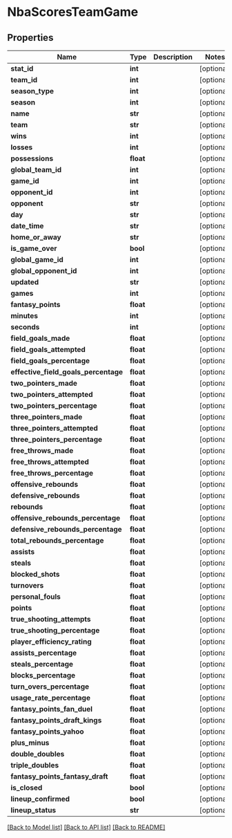 # NbaScoresTeamGame

## Properties
Name | Type | Description | Notes
------------ | ------------- | ------------- | -------------
**stat_id** | **int** |  | [optional] 
**team_id** | **int** |  | [optional] 
**season_type** | **int** |  | [optional] 
**season** | **int** |  | [optional] 
**name** | **str** |  | [optional] 
**team** | **str** |  | [optional] 
**wins** | **int** |  | [optional] 
**losses** | **int** |  | [optional] 
**possessions** | **float** |  | [optional] 
**global_team_id** | **int** |  | [optional] 
**game_id** | **int** |  | [optional] 
**opponent_id** | **int** |  | [optional] 
**opponent** | **str** |  | [optional] 
**day** | **str** |  | [optional] 
**date_time** | **str** |  | [optional] 
**home_or_away** | **str** |  | [optional] 
**is_game_over** | **bool** |  | [optional] 
**global_game_id** | **int** |  | [optional] 
**global_opponent_id** | **int** |  | [optional] 
**updated** | **str** |  | [optional] 
**games** | **int** |  | [optional] 
**fantasy_points** | **float** |  | [optional] 
**minutes** | **int** |  | [optional] 
**seconds** | **int** |  | [optional] 
**field_goals_made** | **float** |  | [optional] 
**field_goals_attempted** | **float** |  | [optional] 
**field_goals_percentage** | **float** |  | [optional] 
**effective_field_goals_percentage** | **float** |  | [optional] 
**two_pointers_made** | **float** |  | [optional] 
**two_pointers_attempted** | **float** |  | [optional] 
**two_pointers_percentage** | **float** |  | [optional] 
**three_pointers_made** | **float** |  | [optional] 
**three_pointers_attempted** | **float** |  | [optional] 
**three_pointers_percentage** | **float** |  | [optional] 
**free_throws_made** | **float** |  | [optional] 
**free_throws_attempted** | **float** |  | [optional] 
**free_throws_percentage** | **float** |  | [optional] 
**offensive_rebounds** | **float** |  | [optional] 
**defensive_rebounds** | **float** |  | [optional] 
**rebounds** | **float** |  | [optional] 
**offensive_rebounds_percentage** | **float** |  | [optional] 
**defensive_rebounds_percentage** | **float** |  | [optional] 
**total_rebounds_percentage** | **float** |  | [optional] 
**assists** | **float** |  | [optional] 
**steals** | **float** |  | [optional] 
**blocked_shots** | **float** |  | [optional] 
**turnovers** | **float** |  | [optional] 
**personal_fouls** | **float** |  | [optional] 
**points** | **float** |  | [optional] 
**true_shooting_attempts** | **float** |  | [optional] 
**true_shooting_percentage** | **float** |  | [optional] 
**player_efficiency_rating** | **float** |  | [optional] 
**assists_percentage** | **float** |  | [optional] 
**steals_percentage** | **float** |  | [optional] 
**blocks_percentage** | **float** |  | [optional] 
**turn_overs_percentage** | **float** |  | [optional] 
**usage_rate_percentage** | **float** |  | [optional] 
**fantasy_points_fan_duel** | **float** |  | [optional] 
**fantasy_points_draft_kings** | **float** |  | [optional] 
**fantasy_points_yahoo** | **float** |  | [optional] 
**plus_minus** | **float** |  | [optional] 
**double_doubles** | **float** |  | [optional] 
**triple_doubles** | **float** |  | [optional] 
**fantasy_points_fantasy_draft** | **float** |  | [optional] 
**is_closed** | **bool** |  | [optional] 
**lineup_confirmed** | **bool** |  | [optional] 
**lineup_status** | **str** |  | [optional] 

[[Back to Model list]](../README.md#documentation-for-models) [[Back to API list]](../README.md#documentation-for-api-endpoints) [[Back to README]](../README.md)

